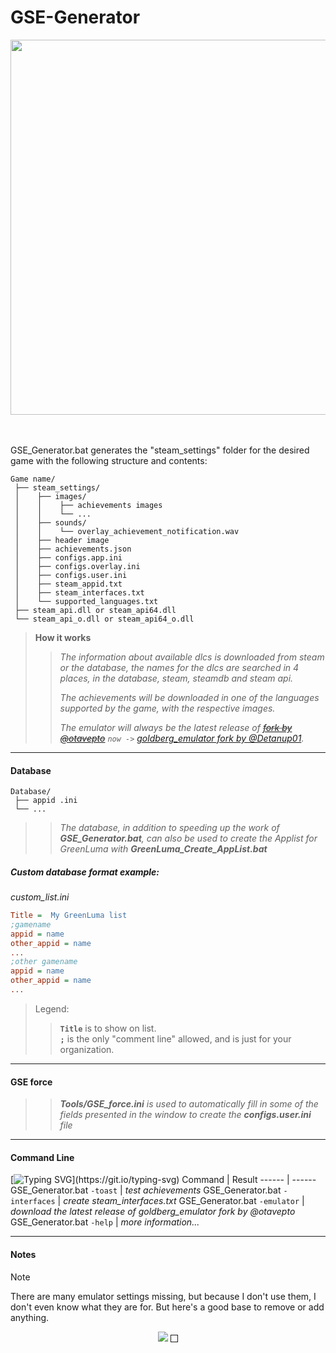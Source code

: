 # GSE-Generator
<p align="center">
  	<a href="https://i.imgur.com/evuBfti.png"><img width="600" src="https://i.imgur.com/evuBfti.png"></a>
  	<br><br>
  	<a href=""><img src="https://img.shields.io/badge/script-bat / hta- ?logo=windowsterminal&style=social" alt="" title="Scripts"></a>
	&nbsp;<a href=""><img src="https://img.shields.io/badge/windows-10 / 11- ?logo=windows10&style=social" alt="" title="Windows"></a>
</p>

GSE_Generator.bat generates the "steam_settings" folder for the desired game with the following structure and contents:
``` text
Game name/
 ├── steam_settings/
 │    ├── images/
 │    │    ├── achievements images
 │    │    └── ...
 │    ├── sounds/
 │    │    └── overlay_achievement_notification.wav
 │    ├── header image
 │    ├── achievements.json
 │    ├── configs.app.ini
 │    ├── configs.overlay.ini
 │    ├── configs.user.ini
 │    ├── steam_appid.txt
 │    ├── steam_interfaces.txt
 │    └── supported_languages.txt
 ├── steam_api.dll or steam_api64.dll
 └── steam_api_o.dll or steam_api64_o.dll
```
> **How it works**
>
>> *The information about available dlcs is downloaded from steam or the database, the names for the dlcs are searched in 4 places, in the database, steam, steamdb and steam api.*
>> 
>> *The achievements will be downloaded in one of the languages supported by the game, with the respective images.*
>> 
>> *The emulator will always be the latest release of ~~[fork by @otavepto](https://github.com/otavepto/gbe_fork)~~ ``now ->`` [goldberg_emulator fork by @Detanup01](https://github.com/Detanup01/gbe_fork).*

***
#### Database
``` text
Database/
 ├── appid .ini
 └── ...
```
>> *The database, in addition to speeding up the work of **GSE_Generator.bat**, can also be used to create the Applist for GreenLuma with **GreenLuma_Create_AppList.bat***
##### Custom database format example:
*custom_list.ini*
``` ini
Title =  My GreenLuma list
;gamename
appid = name
other_appid = name
...
;other gamename
appid = name
other_appid = name
...
```
> Legend:
>> **`Title`** is to show on list.<br>
>> **`;`** is the only "comment line" allowed, and is just for your organization.
***
#### GSE force
>> ***Tools/GSE_force.ini** is used to automatically fill in some of the fields presented in the window to create the **configs.user.ini** file*

***
#### Command Line
[![Typing SVG](https://readme-typing-svg.herokuapp.com?font=Console&size=22&color=ffffff&background=000000&lines=>_+COMMAND+LINE+USAGE:)](https://git.io/typing-svg)
Command | Result
------ | ------
GSE_Generator.bat `-toast` | *test achievements*
GSE_Generator.bat `-interfaces` | *create steam_interfaces.txt*
GSE_Generator.bat `-emulator` | *download the latest release of goldberg_emulator fork by @otavepto*
GSE_Generator.bat `-help` | *more information...*

***
#### Notes
> [!NOTE]
> There are many emulator settings missing, but because I don't use them, I don't even know what they are for.
> But here's a good base to remove or add anything.

<p align="center"> 
  <a href="https://www.paypal.com/donate/?hosted_button_id=9WWD5XXJXQ9VG"><img src="https://www.paypalobjects.com/en_US/i/btn/btn_donateCC_LG.gif"/></a>
  <img alt="" border="1" src="https://www.paypal.com/en_PT/i/scr/pixel.gif" width="10" height="10"/>
</p>
